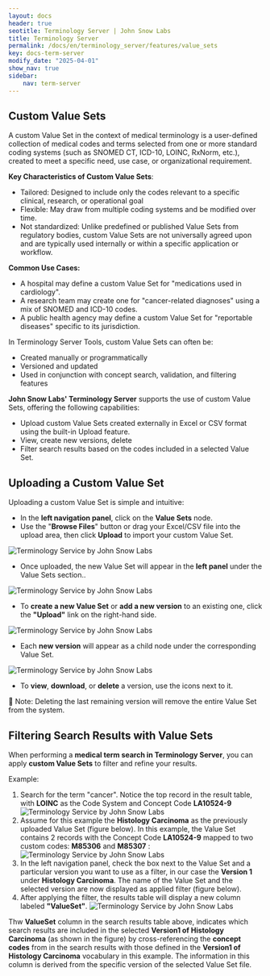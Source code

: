 ```yaml
---
layout: docs
header: true
seotitle: Terminology Server | John Snow Labs
title: Terminology Server 
permalink: /docs/en/terminology_server/features/value_sets
key: docs-term-server
modify_date: "2025-04-01"
show_nav: true
sidebar:
    nav: term-server
---
```


## Custom Value Sets

A custom Value Set in the context of medical terminology is a user-defined collection of medical codes and terms selected from one or more standard coding systems (such as SNOMED CT, ICD-10, LOINC, RxNorm, etc.), created to meet a specific need, use case, or organizational requirement.

**Key Characteristics of Custom Value Sets**:
* Tailored: Designed to include only the codes relevant to a specific clinical, research, or operational goal
* Flexible: May draw from multiple coding systems and be modified over time.
* Not standardized: Unlike predefined or published Value Sets from regulatory bodies, custom Value Sets are not universally agreed upon and are typically used internally or within a specific application or workflow.

**Common Use Cases:**
* A hospital may define a custom Value Set for "medications used in cardiology".
* A research team may create one for "cancer-related diagnoses" using a mix of SNOMED and ICD-10 codes.
* A public health agency may define a custom Value Set for "reportable diseases" specific to its jurisdiction.

In Terminology Server Tools, custom Value Sets can often be:
* Created manually or programmatically
* Versioned and updated
* Used in conjunction with concept search, validation, and filtering features

**John Snow Labs' Terminology Server** supports the use of custom Value Sets, offering the following capabilities:
* Upload custom Value Sets created externally in Excel or CSV format using the built-in Upload feature.
* View, create new versions, delete
* Filter search results based on the codes included in a selected Value Set.

## Uploading a Custom Value Set

Uploading a custom Value Set is simple and intuitive:
* In the **left navigation panel**, click on the **Value Sets** node.
* Use the "**Browse Files**" button or drag your Excel/CSV file into the upload area, then click **Upload** to import your custom Value Set.

![Terminology Service by John Snow Labs](/assets/images/term_server/Upload_VS_firsttime.png)

* Once uploaded, the new Value Set will appear in the **left panel** under the Value Sets section..

![Terminology Service by John Snow Labs](/assets/images/term_server/Upload_VS_consecutive.png)

* To **create a new Value Set** or **add a new version** to an existing one, click the **"Upload"** link on the right-hand side.

![Terminology Service by John Snow Labs](/assets/images/term_server/Upload_VS_consecutive_newVersion.png)

* Each **new version** will appear as a child node under the corresponding Value Set.   

![Terminology Service by John Snow Labs](/assets/images/term_server/VS_Versions.png)

* To **view**, **download**, or **delete** a version, use the icons next to it.

🔴 Note: Deleting the last remaining version will remove the entire Value Set from the system.

## Filtering Search Results with Value Sets

When performing a **medical term search in Terminology Server**, you can apply **custom Value Sets** to filter and refine your results.

Example: 
1. Search for the term "cancer". Notice the top record in the result table, with **LOINC** as the Code System and Concept Code **LA10524-9** 
![Terminology Service by John Snow Labs](/assets/images/term_server/SearchResultsForVSFilter.png)
2. Assume for this example the **Histology Carcinoma** as the previously uploaded Value Set (figure below). In this example, the Value Set contains 2 records with the Concept Code **LA10524-9** mapped to two custom codes: **M85306** and **M85307** :
![Terminology Service by John Snow Labs](/assets/images/term_server/HistoryOfCarcinomaVS.png)  
3. In the left navigation panel, check the box next to the Value Set and a particular version you want to use as a filter, in our case the **Version 1** under **Histology Carcinoma**. The name of the Value Set and the selected version are now displayed as applied filter (figure below).  
4. After applying the filter, the results table will display a new column labeled **"ValueSet"**. ![Terminology Service by John Snow Labs](/assets/images/term_server/FilteredResultsByVS.png)

Thw **ValueSet** column in the search results table above, indicates which search results are included in the selected **Version1 of Histology Carcinoma** (as shown in the figure) by cross-referencing the **concept codes** from in the search results with those defined in the **Version1 of Histology Carcinoma** vocabulary in this example.
The information in this column is derived from the specific version of the selected Value Set file.     

